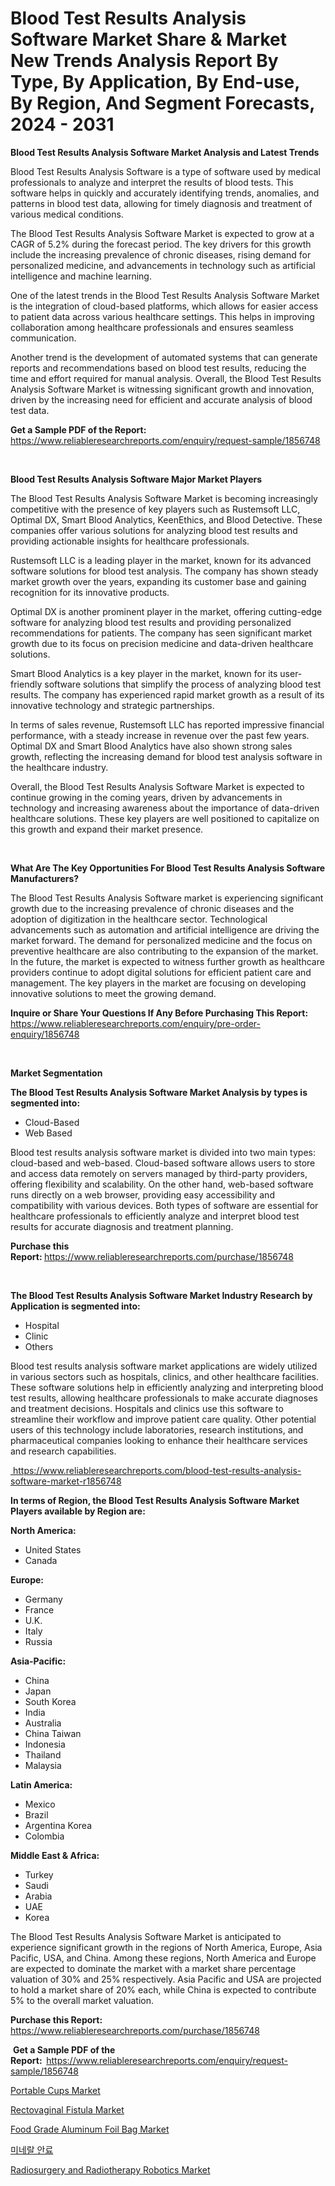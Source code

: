 <p><h1>Blood Test Results Analysis Software Market Share & Market New Trends Analysis Report By Type, By Application, By End-use, By Region, And Segment Forecasts, 2024 - 2031</h1></p><p><strong>Blood Test Results Analysis Software Market Analysis and Latest Trends</strong></p>
<p><p>Blood Test Results Analysis Software is a type of software used by medical professionals to analyze and interpret the results of blood tests. This software helps in quickly and accurately identifying trends, anomalies, and patterns in blood test data, allowing for timely diagnosis and treatment of various medical conditions.</p><p>The Blood Test Results Analysis Software Market is expected to grow at a CAGR of 5.2% during the forecast period. The key drivers for this growth include the increasing prevalence of chronic diseases, rising demand for personalized medicine, and advancements in technology such as artificial intelligence and machine learning.</p><p>One of the latest trends in the Blood Test Results Analysis Software Market is the integration of cloud-based platforms, which allows for easier access to patient data across various healthcare settings. This helps in improving collaboration among healthcare professionals and ensures seamless communication.</p><p>Another trend is the development of automated systems that can generate reports and recommendations based on blood test results, reducing the time and effort required for manual analysis. Overall, the Blood Test Results Analysis Software Market is witnessing significant growth and innovation, driven by the increasing need for efficient and accurate analysis of blood test data.</p></p>
<p><strong>Get a Sample PDF of the Report:&nbsp;</strong> <a href="https://www.reliableresearchreports.com/enquiry/request-sample/1856748">https://www.reliableresearchreports.com/enquiry/request-sample/1856748</a></p>
<p>&nbsp;</p>
<p><strong>Blood Test Results Analysis Software Major Market Players</strong></p>
<p><p>The Blood Test Results Analysis Software Market is becoming increasingly competitive with the presence of key players such as Rustemsoft LLC, Optimal DX, Smart Blood Analytics, KeenEthics, and Blood Detective. These companies offer various solutions for analyzing blood test results and providing actionable insights for healthcare professionals.</p><p>Rustemsoft LLC is a leading player in the market, known for its advanced software solutions for blood test analysis. The company has shown steady market growth over the years, expanding its customer base and gaining recognition for its innovative products.</p><p>Optimal DX is another prominent player in the market, offering cutting-edge software for analyzing blood test results and providing personalized recommendations for patients. The company has seen significant market growth due to its focus on precision medicine and data-driven healthcare solutions.</p><p>Smart Blood Analytics is a key player in the market, known for its user-friendly software solutions that simplify the process of analyzing blood test results. The company has experienced rapid market growth as a result of its innovative technology and strategic partnerships.</p><p>In terms of sales revenue, Rustemsoft LLC has reported impressive financial performance, with a steady increase in revenue over the past few years. Optimal DX and Smart Blood Analytics have also shown strong sales growth, reflecting the increasing demand for blood test analysis software in the healthcare industry.</p><p>Overall, the Blood Test Results Analysis Software Market is expected to continue growing in the coming years, driven by advancements in technology and increasing awareness about the importance of data-driven healthcare solutions. These key players are well positioned to capitalize on this growth and expand their market presence.</p></p>
<p>&nbsp;</p>
<p><strong>What Are The Key Opportunities For Blood Test Results Analysis Software Manufacturers?</strong></p>
<p><p>The Blood Test Results Analysis Software market is experiencing significant growth due to the increasing prevalence of chronic diseases and the adoption of digitization in the healthcare sector. Technological advancements such as automation and artificial intelligence are driving the market forward. The demand for personalized medicine and the focus on preventive healthcare are also contributing to the expansion of the market. In the future, the market is expected to witness further growth as healthcare providers continue to adopt digital solutions for efficient patient care and management. The key players in the market are focusing on developing innovative solutions to meet the growing demand.</p></p>
<p><strong>Inquire or Share Your Questions If Any Before Purchasing This Report:</strong> <a href="https://www.reliableresearchreports.com/enquiry/pre-order-enquiry/1856748">https://www.reliableresearchreports.com/enquiry/pre-order-enquiry/1856748</a></p>
<p>&nbsp;</p>
<p><strong>Market Segmentation</strong></p>
<p><strong>The Blood Test Results Analysis Software Market Analysis by types is segmented into:</strong></p>
<p><ul><li>Cloud-Based</li><li>Web Based</li></ul></p>
<p><p>Blood test results analysis software market is divided into two main types: cloud-based and web-based. Cloud-based software allows users to store and access data remotely on servers managed by third-party providers, offering flexibility and scalability. On the other hand, web-based software runs directly on a web browser, providing easy accessibility and compatibility with various devices. Both types of software are essential for healthcare professionals to efficiently analyze and interpret blood test results for accurate diagnosis and treatment planning.</p></p>
<p><strong>Purchase this Report:&nbsp;</strong><a href="https://www.reliableresearchreports.com/purchase/1856748">https://www.reliableresearchreports.com/purchase/1856748</a></p>
<p>&nbsp;</p>
<p><strong>The Blood Test Results Analysis Software Market Industry Research by Application is segmented into:</strong></p>
<p><ul><li>Hospital</li><li>Clinic</li><li>Others</li></ul></p>
<p><p>Blood test results analysis software market applications are widely utilized in various sectors such as hospitals, clinics, and other healthcare facilities. These software solutions help in efficiently analyzing and interpreting blood test results, allowing healthcare professionals to make accurate diagnoses and treatment decisions. Hospitals and clinics use this software to streamline their workflow and improve patient care quality. Other potential users of this technology include laboratories, research institutions, and pharmaceutical companies looking to enhance their healthcare services and research capabilities.</p></p>
<p><a href="https://www.reliableresearchreports.com/blood-test-results-analysis-software-market-r1856748">&nbsp;https://www.reliableresearchreports.com/blood-test-results-analysis-software-market-r1856748</a></p>
<p><strong>In terms of Region, the Blood Test Results Analysis Software Market Players available by Region are:</strong></p>
<p>
    <p> <strong> North America: </strong>
        <ul>
            <li>United States</li>
            <li>Canada</li>
        </ul>
        </p> 
    <p> <strong> Europe: </strong>
        <ul>
            <li>Germany</li>
            <li>France</li>
            <li>U.K.</li>
            <li>Italy</li>
            <li>Russia</li>
        </ul>
        </p> 
    <p> <strong> Asia-Pacific: </strong>
        <ul>
            <li>China</li>
            <li>Japan</li>
            <li>South Korea</li>
            <li>India</li>
            <li>Australia</li>
            <li>China Taiwan</li>
            <li>Indonesia</li>
            <li>Thailand</li>
            <li>Malaysia</li>
        </ul>
        </p> 
    <p> <strong> Latin America: </strong>
        <ul>
            <li>Mexico</li>
            <li>Brazil</li>
            <li>Argentina Korea</li>
            <li>Colombia</li>
        </ul>
        </p> 
    <p> <strong> Middle East & Africa: </strong>
        <ul>
            <li>Turkey</li>
            <li>Saudi</li>
            <li>Arabia</li>
            <li>UAE</li>
            <li>Korea</li>
        </ul>
    </p>
    </p>
<p><p>The Blood Test Results Analysis Software Market is anticipated to experience significant growth in the regions of North America, Europe, Asia Pacific, USA, and China. Among these regions, North America and Europe are expected to dominate the market with a market share percentage valuation of 30% and 25% respectively. Asia Pacific and USA are projected to hold a market share of 20% each, while China is expected to contribute 5% to the overall market valuation.</p></p>
<p><strong>Purchase this Report: </strong><a href="https://www.reliableresearchreports.com/purchase/1856748">https://www.reliableresearchreports.com/purchase/1856748</a></p>
<p>&nbsp;<strong>Get a Sample PDF of the Report:&nbsp;&nbsp;</strong><a href="https://www.reliableresearchreports.com/enquiry/request-sample/1856748">https://www.reliableresearchreports.com/enquiry/request-sample/1856748</a></p>
<p><strong></strong></p>
<p><p><a href="https://issuu.com/reportprime-2/docs/portable-cups-market-size-2030.pptx">Portable Cups Market</a></p><p><a href="https://www.linkedin.com/pulse/rectovaginal-fistula-market-key-successful-business-strategy-bnx5c">Rectovaginal Fistula Market</a></p><p><a href="https://github.com/JameTravis/Market-Research-Report-List-5/blob/main/food-grade-aluminum-foil-bag-market.md">Food Grade Aluminum Foil Bag Market</a></p><p><a href="https://github.com/chupp85/Market-Research-Report-List-1/blob/main/429515163953.md">미네랄 안료</a></p><p><a href="https://www.linkedin.com/pulse/radiosurgery-radiotherapy-robotics-market-outlook-industry-uqyqc">Radiosurgery and Radiotherapy Robotics Market</a></p></p>